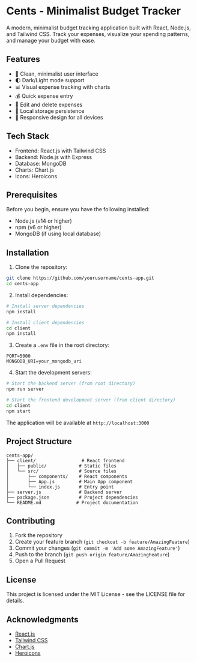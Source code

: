 # Cents - Minimalist Budget Tracker

A modern, minimalist budget tracking application built with React, Node.js, and Tailwind CSS. Track your expenses, visualize your spending patterns, and manage your budget with ease.

## Features

- 📱 Clean, minimalist user interface
- 🌓 Dark/Light mode support
- 📊 Visual expense tracking with charts
- 💰 Quick expense entry
- 📝 Edit and delete expenses
- 💾 Local storage persistence
- 📱 Responsive design for all devices

## Tech Stack

- Frontend: React.js with Tailwind CSS
- Backend: Node.js with Express
- Database: MongoDB
- Charts: Chart.js
- Icons: Heroicons

## Prerequisites

Before you begin, ensure you have the following installed:
- Node.js (v14 or higher)
- npm (v6 or higher)
- MongoDB (if using local database)

## Installation

1. Clone the repository:
```bash
git clone https://github.com/yourusername/cents-app.git
cd cents-app
```

2. Install dependencies:
```bash
# Install server dependencies
npm install

# Install client dependencies
cd client
npm install
```

3. Create a `.env` file in the root directory:
```env
PORT=5000
MONGODB_URI=your_mongodb_uri
```

4. Start the development servers:

```bash
# Start the backend server (from root directory)
npm run server

# Start the frontend development server (from client directory)
cd client
npm start
```

The application will be available at `http://localhost:3000`

## Project Structure

```
cents-app/
├── client/                 # React frontend
│   ├── public/            # Static files
│   └── src/               # Source files
│       ├── components/    # React components
│       ├── App.js         # Main App component
│       └── index.js       # Entry point
├── server.js              # Backend server
├── package.json           # Project dependencies
└── README.md             # Project documentation
```

## Contributing

1. Fork the repository
2. Create your feature branch (`git checkout -b feature/AmazingFeature`)
3. Commit your changes (`git commit -m 'Add some AmazingFeature'`)
4. Push to the branch (`git push origin feature/AmazingFeature`)
5. Open a Pull Request

## License

This project is licensed under the MIT License - see the LICENSE file for details.

## Acknowledgments

- [React.js](https://reactjs.org/)
- [Tailwind CSS](https://tailwindcss.com/)
- [Chart.js](https://www.chartjs.org/)
- [Heroicons](https://heroicons.com/) 